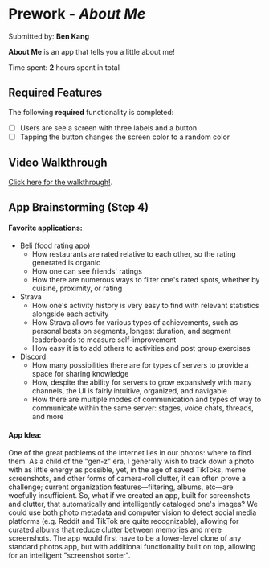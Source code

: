# Prework - *About Me*

Submitted by: **Ben Kang**

**About Me** is an app that tells you a little about me!

Time spent: **2** hours spent in total

## Required Features

The following **required** functionality is completed:

- [ ] Users are see a screen with three labels and a button
- [ ] Tapping the button changes the screen color to a random color
 
## Video Walkthrough

[Click here for the walkthrough!](https://www.loom.com/share/27463ea573f94181bbc3499bb66825e7?sid=a0713cf3-144e-4272-8a89-77698a481a34
).

## App Brainstorming (Step 4)

#### Favorite applications: 
- Beli (food rating app)
    - How restaurants are rated relative to each other, so the rating generated is organic
    - How one can see friends' ratings
    - How there are numerous ways to filter one's rated spots, whether by cuisine, proximity, or rating
- Strava
    - How one's activity history is very easy to find with relevant statistics alongside each activity
    - How Strava allows for various types of achievements, such as personal bests on segments, longest duration, and segment leaderboards to measure self-improvement
    - How easy it is to add others to activities and post group exercises
- Discord
    - How many possibilities there are for types of servers to provide a space for sharing knowledge
    - How, despite the ability for servers to grow expansively with many channels, the UI is fairly intuitive, organized, and navigable
    - How there are multiple modes of communication and types of way to communicate within the same server: stages, voice chats, threads, and more
    
#### App Idea:

One of the great problems of the internet lies in our photos: where to find them. As a child of the "gen-z" era, I generally wish to track down a photo with as little energy as possible, yet, in the age of saved TikToks, meme screenshots, and other forms of camera-roll clutter, it can often prove a challenge; current organization features—filtering, albums, etc—are woefully insufficient. So, what if we created an app, built for screenshots and clutter, that automatically and intelligently cataloged one's images? We could use both photo metadata and computer vision to detect social media platforms (e.g. Reddit and TikTok are quite recognizable), allowing for curated albums that reduce clutter between memories and mere screenshots. The app would first have to be a lower-level clone of any standard photos app, but with additional functionality built on top, allowing for an intelligent "screenshot sorter".
